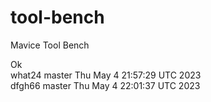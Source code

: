 # tool-bench
Mavice Tool Bench

Ok
<br> what24 master 
Thu May  4 21:57:29 UTC 2023
<br> dfgh66 master 
Thu May  4 22:01:37 UTC 2023
